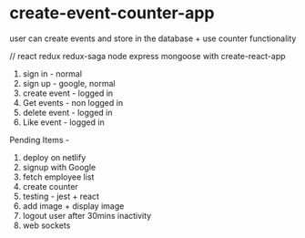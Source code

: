 # create-event-counter-app
user can create events and store in the database + use counter functionality


// react redux redux-saga node express mongoose with create-react-app

1. sign in - normal
2. sign up - google, normal
3. create event - logged in
4. Get events - non logged in
5. delete event - logged in
6. Like event - logged in


Pending Items - 
1. deploy on netlify
2. signup with Google
3. fetch employee list
4. create counter
5. testing - jest + react
6. add image + display image
7. logout user after 30mins inactivity
8. web sockets